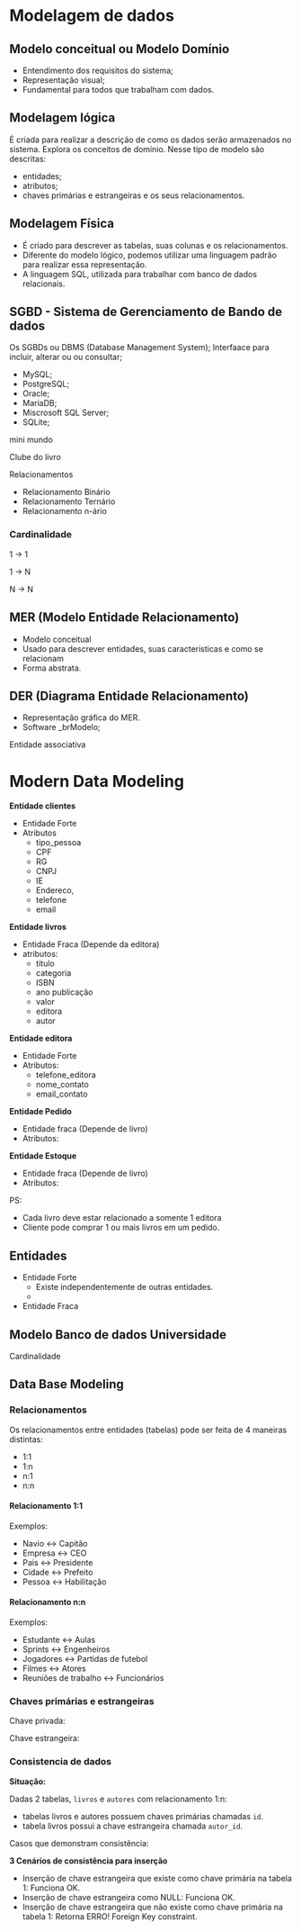 # Modelagem de dados


## Modelo conceitual ou Modelo Domínio

- Entendimento dos requisitos do sistema;
- Representação visual;
- Fundamental para todos que trabalham com dados.

## Modelagem lógica

 É criada para realizar a descrição de como os dados serão armazenados no sistema. 
 Explora os conceitos de domínio. Nesse tipo de modelo são descritas:
 - entidades; 
 - atributos;
 - chaves primárias e estrangeiras e os seus relacionamentos.

## Modelagem Física

 - É criado para descrever as tabelas, suas colunas e os relacionamentos. 
 - Diferente do modelo lógico, podemos utilizar uma linguagem padrão para realizar essa representação.
 - A linguagem SQL, utilizada para trabalhar com banco de dados relacionais.


## SGBD - Sistema de Gerenciamento de Bando de dados 

Os SGBDs ou DBMS (Database Management System);
Interfaace para incluir, alterar ou ou consultar;

- MySQL;
- PostgreSQL;
- Oracle;
- MariaDB;
- Miscrosoft SQL Server;
- SQLite;



mini mundo

Clube do livro


Relacionamentos

- Relacionamento Binário
- Relacionamento Ternário
- Relacionamento n-ário

### Cardinalidade

1 -> 1

1 -> N

N -> N

## MER (Modelo Entidade Relacionamento)

- Modelo conceitual
- Usado para descrever entidades, suas caracteristicas e como se relacionam
- Forma abstrata.

## DER (Diagrama Entidade Relacionamento)

- Representação gráfica do MER.
- Software _brModelo;


Entidade associativa

# Modern Data Modeling



**Entidade clientes**

- Entidade Forte
- Atributos
    - tipo_pessoa
    - CPF
    - RG
    - CNPJ
    - IE
    - Endereco,
    - telefone
    - email

**Entidade livros**

- Entidade Fraca (Depende da editora)
- atributos:
    - titulo
    - categoria
    - ISBN
    - ano publicação
    - valor
    - editora
    - autor

**Entidade editora**

- Entidade Forte
- Atributos:
    - telefone_editora
    - nome_contato
    - email_contato

**Entidade Pedido**

- Entidade fraca (Depende de livro)
- Atributos:


**Entidade Estoque**
- Entidade fraca (Depende de livro)
- Atributos:

PS: 

- Cada livro deve estar relacionado a somente 1 editora
- Cliente pode comprar 1 ou mais livros em um pedido. 
## Entidades

- Entidade Forte
    - Existe independentemente de outras entidades.
    - 
- Entidade Fraca




## Modelo Banco de dados Universidade




Cardinalidade


## Data Base Modeling

### Relacionamentos

Os relacionamentos entre entidades (tabelas) pode ser feita de 4 maneiras distintas:
- 1:1
- 1:n
- n:1
- n:n

#### Relacionamento 1:1

Exemplos:

- Navio <-> Capitão
- Empresa <-> CEO
- Pais <-> Presidente
- Cidade <-> Prefeito
- Pessoa <-> Habilitação

#### Relacionamento n:n

Exemplos:

- Estudante <-> Aulas
- Sprints <-> Engenheiros
- Jogadores <-> Partidas de futebol
- Filmes <-> Atores
- Reuniões de trabalho <-> Funcionários

### Chaves primárias e estrangeiras

Chave privada: 

Chave estrangeira: 


### Consistencia de dados

**Situação:**

Dadas 2 tabelas, `livros` e `autores` com relacionamento 1:n:
- tabelas livros e autores possuem chaves primárias chamadas `id`.
- tabela livros possui a chave estrangeira chamada `autor_id`.

Casos que demonstram consistência:

**3 Cenários de consistência para inserção**

- Inserção de chave estrangeira que existe como chave primária na tabela 1: Funciona OK.
- Inserção de chave estrangeira como NULL: Funciona OK.
- Inserção de chave estrangeira que não existe como chave primária na tabela 1: Retorna ERRO! Foreign Key constraint.






